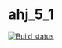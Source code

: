 # ahj_5_1
[![Build status](https://ci.appveyor.com/api/projects/status/5rffs5xrcdoas7o3?svg=true)](https://ci.appveyor.com/project/ZenkiOo/ahj-5-1)